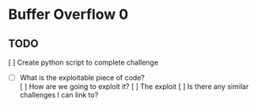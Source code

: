 # Buffer Overflow 0

## TODO
 [ ] Create python script to complete challenge
-[ ] What is the exploitable piece of code?  
 [ ] How are we going to exploit it?
 [ ] The exploit
 [ ] Is there any similar challenges I can link to?
